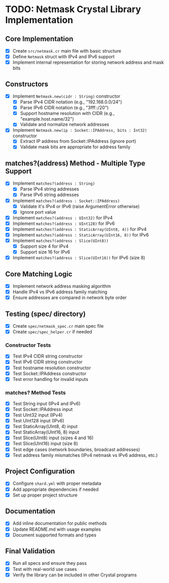 # TODO: Netmask Crystal Library Implementation

## Core Implementation

- [x] Create `src/netmask.cr` main file with basic structure
- [x] Define `Netmask` struct with IPv4 and IPv6 support
- [x] Implement internal representation for storing network address and mask bits

## Constructors

- [x] Implement `Netmask.new(cidr : String)` constructor
  - [x] Parse IPv4 CIDR notation (e.g., "192.168.0.0/24")
  - [x] Parse IPv6 CIDR notation (e.g., "3fff::/20")
  - [x] Support hostname resolution with CIDR (e.g., "example.host.name/32")
  - [x] Validate and normalize network addresses
- [x] Implement `Netmask.new(ip : Socket::IPAddress, bits : Int32)` constructor
  - [x] Extract IP address from Socket::IPAddress (ignore port)
  - [x] Validate mask bits are appropriate for address family

## matches?(address) Method - Multiple Type Support

- [x] Implement `matches?(address : String)`
  - [x] Parse IPv4 string addresses
  - [x] Parse IPv6 string addresses
- [x] Implement `matches?(address : Socket::IPAddress)`
  - [x] Validate it's IPv4 or IPv6 (raise ArgumentError otherwise)
  - [x] Ignore port value
- [x] Implement `matches?(address : UInt32)` for IPv4
- [x] Implement `matches?(address : UInt128)` for IPv6
- [x] Implement `matches?(address : StaticArray(UInt8, 4))` for IPv4
- [x] Implement `matches?(address : StaticArray(UInt16, 8))` for IPv6
- [x] Implement `matches?(address : Slice(UInt8))`
  - [x] Support size 4 for IPv4
  - [x] Support size 16 for IPv6
- [x] Implement `matches?(address : Slice(UInt16))` for IPv6 (size 8)

## Core Matching Logic

- [x] Implement network address masking algorithm
- [x] Handle IPv4 vs IPv6 address family matching
- [x] Ensure addresses are compared in network byte order

## Testing (spec/ directory)

- [x] Create `spec/netmask_spec.cr` main spec file
- [x] Create `spec/spec_helper.cr` if needed

### Constructor Tests
- [x] Test IPv4 CIDR string constructor
- [x] Test IPv6 CIDR string constructor
- [x] Test hostname resolution constructor
- [x] Test Socket::IPAddress constructor
- [x] Test error handling for invalid inputs

### matches? Method Tests
- [x] Test String input (IPv4 and IPv6)
- [x] Test Socket::IPAddress input
- [x] Test UInt32 input (IPv4)
- [x] Test UInt128 input (IPv6)
- [x] Test StaticArray(UInt8, 4) input
- [x] Test StaticArray(UInt16, 8) input
- [x] Test Slice(UInt8) input (sizes 4 and 16)
- [x] Test Slice(UInt16) input (size 8)
- [x] Test edge cases (network boundaries, broadcast addresses)
- [x] Test address family mismatches (IPv4 netmask vs IPv6 address, etc.)

## Project Configuration

- [x] Configure `shard.yml` with proper metadata
- [x] Add appropriate dependencies if needed
- [x] Set up proper project structure

## Documentation

- [x] Add inline documentation for public methods
- [x] Update README.md with usage examples
- [x] Document supported formats and types

## Final Validation

- [x] Run all specs and ensure they pass
- [x] Test with real-world use cases
- [x] Verify the library can be included in other Crystal programs
